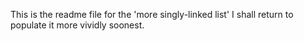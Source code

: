 This is the readme file for the 'more singly-linked list'
I shall return to populate it more vividly soonest.
